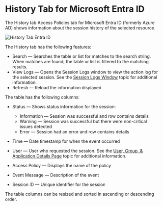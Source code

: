 # History Tab for Microsoft Entra ID

The History tab Access Policies tab for Microsoft Entra ID (formerly Azure AD) shows information
about the session history of the selected resource.

![History Tab Entra ID](/img/product_docs/privilegesecure/privilegesecure/accessmanagement/admin/policy/tab/resources/historyazuread.webp)

The History tab has the following features:

- Search — Searches the table or list for matches to the search string. When matches are found, the
  table or list is filtered to the matching results.
- View Logs — Opens the Session Logs window to view the action log for the selected session. See the
  [Session Logs Window](/docs/privilegesecure/4.2/privilegesecure/accessmanagement/admin/dashboard/window/sessionlogs.md) topic for additional information.
- Refresh — Reload the information displayed

The table has the following columns:

- Status — Shows status information for the session:

  - Information — Session was successful and row contains details
  - Warning — Session was successful but there were non-critical issues detected
  - Error — Session had an error and row contains details

- Time — Date timestamp for when the event occurred
- User — User who requested the session. See the
  [User, Group, & Application Details Page](/docs/privilegesecure/4.2/privilegesecure/accessmanagement/admin/policy/page/details/usergroupapplication.md) topic for
  additional information.
- Access Policy — Displays the name of the policy
- Event Message — Description of the event
- Session ID — Unique identifier for the session

The table columns can be resized and sorted in ascending or descending order.
